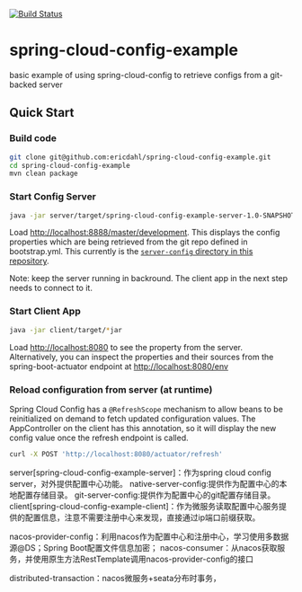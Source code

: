[![Build Status](https://travis-ci.org/ericdahl/spring-cloud-config-example.svg)](https://travis-ci.org/ericdahl/spring-cloud-config-example)

# spring-cloud-config-example
basic example of using spring-cloud-config to retrieve configs from a git-backed server

## Quick Start

### Build code

```bash
git clone git@github.com:ericdahl/spring-cloud-config-example.git
cd spring-cloud-config-example
mvn clean package
```

### Start Config Server

```bash
java -jar server/target/spring-cloud-config-example-server-1.0-SNAPSHOT.jar
```

Load [http://localhost:8888/master/development](http://localhost:8888/master/development). 
This displays the config properties which are being retrieved from the git repo defined 
in bootstrap.yml. This currently is the [`server-config` directory in this repository](https://github.com/ericdahl/spring-cloud-config-example/tree/master/server-config).

Note: keep the server running in backround. The client app in the next step needs to connect to it.

### Start Client App
```bash
java -jar client/target/*jar
```

Load [http://localhost:8080](http://localhost:8080) to see the property from the server. 
Alternatively, you can inspect the properties and their sources from the spring-boot-actuator
endpoint at [http://localhost:8080/env](http://localhost:8080/env)

### Reload configuration from server (at runtime)

Spring Cloud Config has a `@RefreshScope` mechanism to allow beans to be reinitialized
on demand to fetch updated configuration values. The AppController on the client
has this annotation, so it will display the new config value once the refresh
endpoint is called.

```bash
curl -X POST 'http://localhost:8080/actuator/refresh'
```


server[spring-cloud-config-example-server]：作为spring cloud config server，对外提供配置中心功能。
native-server-config:提供作为配置中心的本地配置存储目录。
git-server-config:提供作为配置中心的git配置存储目录。
client[spring-cloud-config-example-client]：作为微服务读取配置中心服务提供的配置信息，注意不需要注册中心来发现，直接通过ip端口前缀获取。

nacos-provider-config：利用nacos作为配置中心和注册中心，学习使用多数据源@DS；Spring Boot配置文件信息加密；
nacos-consumer：从nacos获取服务，并使用原生方法RestTemplate调用nacos-provider-config的接口

distributed-transaction：nacos微服务+seata分布时事务，
